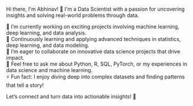 Hi there, I'm Abhinav! 👋
I'm a Data Scientist with a passion for uncovering insights and solving real-world problems through data.

🔭 I’m currently working on exciting projects involving machine learning, deep learning, and data analysis.</br> 🌱 Continuously learning and applying advanced techniques in statistics, deep learning, and data modeling.</br> 👯 I’m eager to collaborate on innovative data science projects that drive impact.</br> 💬 Feel free to ask me about Python, R, SQL, PyTorch, or my experiences in data science and machine learning.</br> ⚡ Fun fact: I enjoy diving deep into complex datasets and finding patterns that tell a story!

Let’s connect and turn data into actionable insights! 🚀
